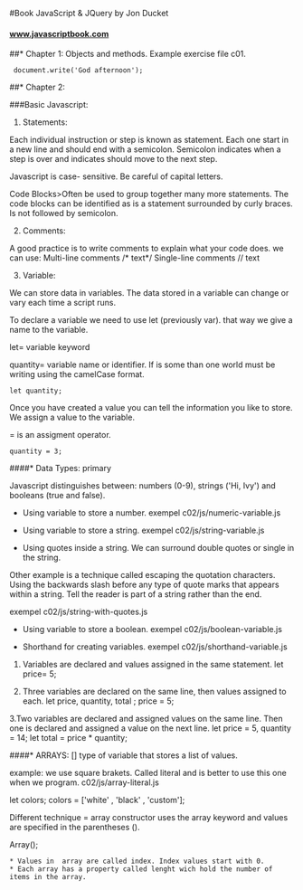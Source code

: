 #Book JavaScript & JQuery by Jon Ducket

#### www.javascriptbook.com

##* Chapter 1:
Objects and methods.
Example exercise file c01.

     document.write('God afternoon');

##* Chapter 2:

###Basic Javascript:

1. Statements:

Each individual instruction or step is known as statement. Each one start in a new line and should end with a semicolon.
Semicolon indicates when a step is over and indicates should move to the next step.

Javascript is case- sensitive. Be careful of capital letters.

Code Blocks>Often be used to group together many more statements. The code blocks can be identified as is a statement surrounded by curly braces. Is not followed by semicolon.

2. Comments:

A good practice is to write comments to explain what your code does.
we can use: 
Multi-line comments     /* text*/
Single-line comments    // text 

3. Variable:

We can store data in variables. The data stored in a variable can change or vary each time a script runs.

To declare a variable we need to use let (previously var).
that way we give a name to the variable.

let= variable keyword

quantity= variable name or identifier. If is some than one world must be writing using the camelCase format.

    let quantity;

Once you have created a value you can tell the information you like to store. We assign a value to the variable.

= is an assigment operator.

    quantity = 3;

####* Data Types: primary

Javascript distinguishes between:
numbers (0-9), strings ('Hi, Ivy') and booleans (true and false).

* Using variable to store a number.
exempel c02/js/numeric-variable.js

* Using variable to store a string.
  exempel c02/js/string-variable.js

* Using quotes inside a string.
We can surround double quotes or single in the string.

Other example is a technique called escaping the quotation characters. Using the backwards slash before any type of quote marks that appears within a string. Tell the reader is part of a string rather than the end.

  exempel c02/js/string-with-quotes.js

* Using variable to store a boolean.
  exempel c02/js/boolean-variable.js

* Shorthand for creating variables.
  exempel c02/js/shorthand-variable.js

1. Variables are declared and values assigned in the same statement. 
let price= 5;

2. Three variables are declared on the same line, then values assigned to each.
let price, quantity, total ;
price = 5;

3.Two variables are declared and assigned values on the same line. Then one is declared and assigned a value on the next line.
let price = 5, quantity = 14;
let total  = price * quantity;

####* ARRAYS: []
type of variable that stores a list of values.

example: we use square brakets. Called literal and is better to use this one when we program.
c02/js/array-literal.js

let colors;
colors = ['white' , 'black' , 'custom'];

Different technique = array constructor uses the array keyword and values are specified in the parentheses ().

Array();

    * Values in  array are called index. Index values start with 0.
    * Each array has a property called lenght wich hold the number of items in the array.
